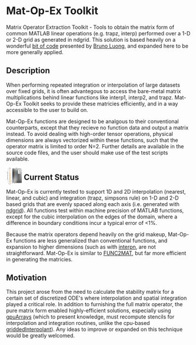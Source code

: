 # Mat-Op-Ex Toolkit

Matrix Operator Extraction Toolkit - Tools to obtain the matrix form of common MATLAB linear operations (e.g. trapz, interp) performed over a  1-D or 2-D grid as generated in ndgrid. This solution is based heavily on a wonderful [bit of code](https://www.mathworks.com/matlabcentral/answers/573703-get-interpolation-transfer-relation-matrix-instead-of-interpolated-values) presented by [Bruno Luong](https://www.mathworks.com/matlabcentral/profile/authors/390839), and expanded here to be more generally applied. 

## Description
When performing repeated integration or interpolation of large datasets over fixed grids, it is often advantegous to access the bare-metal matrix multiplications behind linear functions like interp1, interp2, and trapz. Mat-Op-Ex Toolkit seeks to provide these matricies efficiently, and in a way accessible to the user to build on. 

Mat-Op-Ex functions are designed to be analgous to their conventional counterparts, except that they recieve no function data and output a matrix instead. To avoid dealing with high-order tensor operations, physical dimensions are always vectorized within these functions, such that the operator matrix is limited to order N=2. Further details are available in the source code files, and the user should make use of the test scripts available. 

<a href="url"><img src="https://github.com/lynch4815/mat-op-ex/blob/main/figures/test_interp2_base.png" align="left" height="48" width="48" ></a>

## Current Status
Mat-Op-Ex is currently tested to support 1D and 2D interpolation (nearest, linear, and cubic) and integration (trapz, simpsons rule) on 1-D and 2-D based grids that are evenly spaced along each axis (i.e. generated with [ndgrid](https://www.mathworks.com/help/matlab/ref/ndgrid.html)). All functions test within machine precision of MATLAB functions, except for the cubic interpolation on the edges of the domain, where a difference in boundary conditions incur a typical error of <1%. 

Because the matrix operators depend heavily on the grid makeup, Mat-Op-Ex functions are less generalized than conventional functions, and expansion to higher dimensions (such as with [interpn](https://www.mathworks.com/help/matlab/ref/interpn.html), are not straightforward. Mat-Op-Ex is similar to [FUNC2MAT](https://www.mathworks.com/matlabcentral/fileexchange/44669-func2mat-convert-linear-function-to-matrix), but far more efficient in generating the matricies. 

## Motivation
This project arose from the need to calculate the stability matrix for a certain set of discretized ODE's where interpolation and spatial integration played a critical role. In addition to furnishing the full matrix operator, the pure matrix form enabled highly-efficient solutions, especially using [gpuArrays](https://www.mathworks.com/help/parallel-computing/run-matlab-functions-on-a-gpu.html) (which to present knowledge, must recompute stencils for interpolation and integration routines, unlike the cpu-based [griddedInterpolant](http://health.ahs.upei.ca/KubiosHRV/MCR/toolbox/matlab/demos/html/griddedInterpolantDemo.html)). Any ideas to improve or expanded on this technique would be greatly welcomed. 

